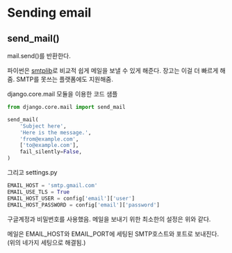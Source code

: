# Sending email

## send_mail()
mail.send()를 반환한다.

파이썬은 [smtplib](https://docs.python.org/3/library/smtplib.html#module-smtplib)로 비교적 쉽게 메일을 보낼 수 있게 해준다. 장고는 이걸 더 빠르게 해줌. SMTP를 못쓰는 플랫폼에도 지원해줌.

django.core.mail 모듈을 이용한 코드 샘플

```python
from django.core.mail import send_mail

send_mail(
    'Subject here',
    'Here is the message.',
    'from@example.com',
    ['to@example.com'],
    fail_silently=False,
)
```
그리고 settings.py

```python
EMAIL_HOST = 'smtp.gmail.com'
EMAIL_USE_TLS = True
EMAIL_HOST_USER = config['email']['user']
EMAIL_HOST_PASSWORD = config['email']['password']
```
구글계정과 비밀번호를 사용했음. 메일을 보내기 위한 최소한의 설정은 위와 같다.

메일은 EMAIL_HOST와 EMAIL_PORT에 세팅된 SMTP호스트와 포트로 보내진다. (위의 네가지 세팅으로 해결됨.)

